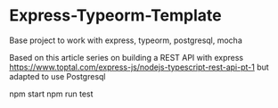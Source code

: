 # Express-Typeorm-Template
Base project to work with express, typeorm, postgresql, mocha

Based on this article series on building a REST API with express https://www.toptal.com/express-js/nodejs-typescript-rest-api-pt-1
but adapted to use Postgresql

npm start 
npm run test 
